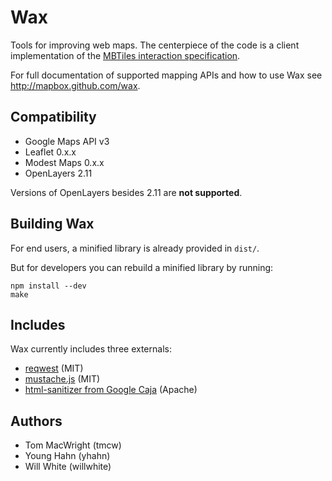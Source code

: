 # Wax

Tools for improving web maps. The centerpiece of the code is a client implementation of the [MBTiles interaction specification](https://github.com/mapbox/mbtiles-spec).

For full documentation of supported mapping APIs and how to use Wax see http://mapbox.github.com/wax.

## Compatibility

* Google Maps API v3
* Leaflet 0.x.x
* Modest Maps 0.x.x
* OpenLayers 2.11

Versions of OpenLayers besides 2.11 are **not supported**.

## Building Wax

For end users, a minified library is already provided in `dist/`.

But for developers you can rebuild a minified library by running:

    npm install --dev
    make

## Includes

Wax currently includes three externals:

* [reqwest](https://github.com/ded/reqwest) (MIT)
* [mustache.js](https://github.com/janl/mustache.js) (MIT)
* [html-sanitizer from Google Caja](http://code.google.com/p/google-caja/source/browse/trunk/src/com/google/caja/plugin/html-sanitizer.js) (Apache)

## Authors

- Tom MacWright (tmcw)
- Young Hahn (yhahn)
- Will White (willwhite)
